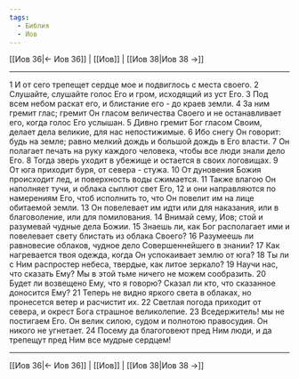 ```yaml
---
tags:
  - Библия
  - Иов
---
```

[[Иов 36|← Иов 36]] | [[Иов]] | [[Иов 38|Иов 38 →]]

---
1 И от сего трепещет сердце мое и подвиглось с места своего.
2 Слушайте, слушайте голос Его и гром, исходящий из уст Его.
3 Под всем небом раскат его, и блистание его - до краев земли.
4 За ним гремит глас; гремит Он гласом величества Своего и не останавливает его, когда голос Его услышан.
5 Дивно гремит Бог гласом Своим, делает дела великие, для нас непостижимые.
6 Ибо снегу Он говорит: будь на земле; равно мелкий дождь и большой дождь в Его власти.
7 Он полагает печать на руку каждого человека, чтобы все люди знали дело Его.
8 Тогда зверь уходит в убежище и остается в своих логовищах.
9 От юга приходит буря, от севера - стужа.
10 От дуновения Божия происходит лед, и поверхность воды сжимается.
11 Также влагою Он наполняет тучи, и облака сыплют свет Его,
12 и они направляются по намерениям Его, чтоб исполнить то, что Он повелит им на лице обитаемой земли.
13 Он повелевает им идти или для наказания, или в благоволение, или для помилования.
14 Внимай сему, Иов; стой и разумевай чудные дела Божии.
15 Знаешь ли, как Бог располагает ими и повелевает свету блистать из облака Своего?
16 Разумеешь ли равновесие облаков, чудное дело Совершеннейшего в знании?
17 Как нагревается твоя одежда, когда Он успокаивает землю от юга?
18 Ты ли с Ним распростер небеса, твердые, как литое зеркало?
19 Научи нас, что сказать Ему? Мы в этой тьме ничего не можем сообразить.
20 Будет ли возвещено Ему, что я говорю? Сказал ли кто, что сказанное доносится Ему?
21 Теперь не видно яркого света в облаках, но пронесется ветер и расчистит их.
22 Светлая погода приходит от севера, и окрест Бога страшное великолепие.
23 Вседержитель! мы не постигаем Его. Он велик силою, судом и полнотою правосудия. Он никого не угнетает.
24 Посему да благоговеют пред Ним люди, и да трепещут пред Ним все мудрые сердцем!

---
[[Иов 36|← Иов 36]] | [[Иов]] | [[Иов 38|Иов 38 →]]